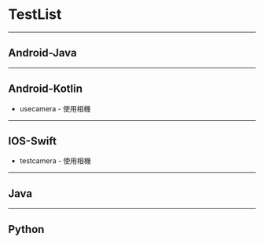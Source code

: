 # TestList
--------------------------------------
## Android-Java
--------------------------------------
## Android-Kotlin
* usecamera - 使用相機
--------------------------------------
## IOS-Swift
* testcamera - 使用相機
--------------------------------------
## Java
--------------------------------------
## Python
